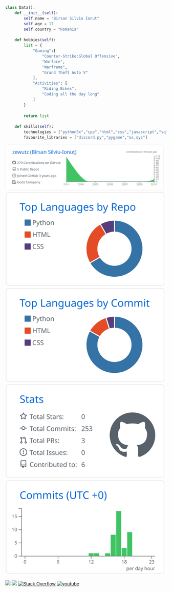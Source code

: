 ```py
class Data():
    def __init__(self):
        self.name = "Birsan Silviu Ionut"
        self.age = 17
        self.country = "Romania"

    def hobbies(self):
        list = {
            "Gaming":[
                "Counter-Strike:Global Offensive",
                "Warface",
                "Warframe",
                "Grand Theft Auto V"
            ],
            "Activities": [
                "Riding Bikes",
                "Coding all the day long"
            ]
        }
    
        return list
   
    def skills(self):
        technologies = ["python3x","cpp","html","css","javascript","sql"]
        favourite_libraries = ["discord.py","pygame","os,sys"]
```
<div align="left">
  

[![](https://raw.githubusercontent.com/zewutz/zewutz/main/profile-summary-card-output/github/0-profile-details.svg)](https://github.com/vn7n24fzkq/github-profile-summary-cards)
[![](https://raw.githubusercontent.com/zewutz/zewutz/main/profile-summary-card-output/github/1-repos-per-language.svg)](https://github.com/vn7n24fzkq/github-profile-summary-cards) [![](https://raw.githubusercontent.com/zewutz/zewutz/main/profile-summary-card-output/github/2-most-commit-language.svg)](https://github.com/vn7n24fzkq/github-profile-summary-cards)
[![](https://raw.githubusercontent.com/zewutz/zewutz/main/profile-summary-card-output/github/3-stats.svg)](https://github.com/vn7n24fzkq/github-profile-summary-cards) [![](https://raw.githubusercontent.com/zewutz/zewutz/main/profile-summary-card-output/github/4-productive-time.svg)](https://github.com/vn7n24fzkq/github-profile-summary-cards)


  <p align="left>
    <a href="mailto:zewutz@gmail.com"><img src="https://img.shields.io/badge/-Gmail-D14836?style=for-the-badge&logo=Gmail&logoColor=white"/></a>
    <a href="https://instagram.com/zewutz"><img src="https://img.shields.io/badge/-Instagram-E4405F?style=for-the-badge&logo=Instagram&logoColor=white"/></a>
    <a href="https://stackoverflow.com/users/13852198/zewutz" target="_blank"><img alt="Stack Overflow" src="https://img.shields.io/badge/Stack_Overflow-FE7A16?style=for-the-badge&logo=stack-overflow&logoColor=white"></a>
    <a href="https://youtube.com/zewutz"><img alt="youtube" src="https://img.shields.io/badge/youtube-%23FF0000.svg?&style=for-the-badge&logo=youtube&logoColor=white"></img></a>
  </p>

</div>
